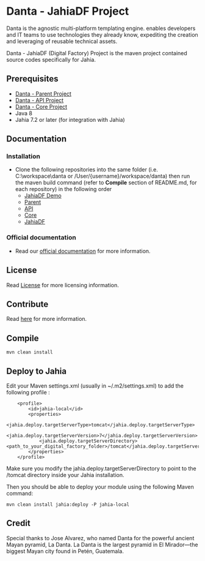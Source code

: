 # Danta - JahiaDF Project

Danta is the agnostic multi-platform templating engine. enables developers and IT teams to use technologies they already know, expediting the creation and leveraging of reusable technical assets.

Danta - JahiaDF (Digital Factory) Project is the maven project contained source codes specifically for Jahia.

## Prerequisites

 * [Danta - Parent Project](https://github.com/DantaFramework/Parent)
 * [Danta - API Project](https://github.com/DantaFramework/API)
 * [Danta - Core Project](https://github.com/DantaFramework/Core)
 * Java 8
 * Jahia 7.2 or later (for integration with Jahia)

## Documentation

### Installation

  * Clone the following repositories into the same folder (i.e. C:\workspace\danta or /User/{username}/workspace/danta) 
    then run the maven build command (refer to **Compile** section of README.md, for each repository) in the following order
    * [JahiaDF Demo](https://github.com/DantaFramework/JahiaDFDemo)
    * [Parent](https://github.com/DantaFramework/Parent)
    * [API](https://github.com/DantaFramework/API)
    * [Core](https://github.com/DantaFramework/Core)
    * [JahiaDF](https://github.com/DantaFramework/JahiaDF)

### Official documentation

  * Read our [official documentation](https://danta.tikaltechnologies.io/docs) for more information.

## License

Read [License](LICENSE) for more licensing information.

## Contribute

Read [here](CONTRIBUTING.md) for more information.

## Compile

    mvn clean install

## Deploy to Jahia

Edit your Maven settings.xml (usually in ~/.m2/settings.xml) to add the following profile :

        <profile>
            <id>jahia-local</id>
            <properties>
                <jahia.deploy.targetServerType>tomcat</jahia.deploy.targetServerType>
                <jahia.deploy.targetServerVersion>7</jahia.deploy.targetServerVersion>
                <jahia.deploy.targetServerDirectory><path_to_your_digital_factory_folder>/tomcat</jahia.deploy.targetServerDirectory>
            </properties>
        </profile>

Make sure you modify the jahia.deploy.targetServerDirectory to point to the /tomcat directory inside your Jahia installation.

Then you should be able to deploy your module using the following Maven command:

    mvn clean install jahia:deploy -P jahia-local
    
## Credit

Special thanks to Jose Alvarez, who named Danta for the powerful ancient Mayan pyramid, La Danta. 
La Danta is the largest pyramid in El Mirador—the biggest Mayan city found in Petén, Guatemala.